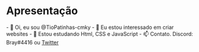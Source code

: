 <h1>Apresentação</h1>
- 👋 Oi, eu sou @TioPatinhas-cmky
- 👀 Eu estou interessado em criar websites
- 🌱 Estou estudando Html, CSS e JavaScript
- 📫 Contato. Discord: Bray#4416 ou <a title="Twitter @cybbrayan" href="https://twitter.com/cybbrayan">Twitter</a>
